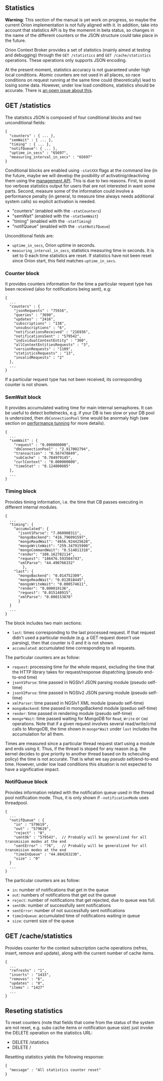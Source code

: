 ## Statistics

**Warning**: This section of the manual is yet work on progress, so maybe the current Orion implementation
is not fully aligned with it. In addition, take into account that statistics API is by the momennt
in beta status, so changes in the name of the different counters or the JSON structure could take
place in the future.

Orion Context Broker provides a set of statistics (mainly aimed at testing and debugging) through the
`GET /statistics` and `GET /cache/statistics` operations. These operations only supports JSON encoding.

At the present moment, statistics accuracy is not guaranteed under high local conditions. Atomic
counters are not used in all places, so race conditions on request running at the same time could
(theoretically) lead to losing some data. However, under low load conditions, statistics should
be accurate. There is [an open issue about this](https://github.com/telefonicaid/fiware-orion/issues/1504).

## GET /statistics

The statistics JSON is composed of four conditional blocks and two unconditional fields:

```
{
  "counters" : { ... },
  "semWait" : { ... },
  "timing" : { ... },
  "notifQueue": { ... },
  "uptime_in_secs" : "65697",
  "measuring_interval_in_secs" : "65697"
}
```

Conditional blocks are enabled using `-statXXX` flags at the command line (in the future, maybe
we will develop the posibility of activatinig/deactiving them using the [management API](management_api.md).
This is due to two reasons. First, to avoid too verbose statistics output for users that are not interested
in want some parts. Second, measure some of the information could involve a performance penalty
(in general, to measure time always needs additional system calls) so explicit activation is needed.

* "counters" (enabled with the `-statCounters`)
* "semWait" (enabled with the `-statSemWait`)
* "timing" (enabled with the `-statTiming`)
* "notifQueue" (enabled with the `-statNotifQueue`)

Unconditional fields are:

* `uptime_in_secs`, Orion uptime in seconds.
* `measuring_interval_in_secs`, statistics measuring time in seconds. It is set to 0 each time statistics
  are reset. If statistics have not been reset since Orion start, this field matches `uptime_in_secs`.

### Counter block

It provides counters information for the time a particular request type has been received (also for
notifications being sent), e.g:

```
{
  ...
  "counters" : {
    "jsonRequests" : "75916",
    "queries" : "3698",
    "updates" : "2416",
    "subscriptions" : "138",
    "unsubscriptions" : "6",
    "notificationsReceived" : "216936",
    "notificationsSent" : "579542",
    "individualContextEntity" : "360",
    "allContextEntitiesRequests" : "3",
    "versionRequests" : "1109",
    "statisticsRequests" : "13",
    "invalidRequests" : "2"
  },
  ...
}
```

If a particular request type has not been received, its corresponding counter is not shown.

### SemWait block

It provides accumulated waiting time for main internal semaphores. It can be useful to detect bottelnecks, e.g.
if your DB is two slow or your DB pool is undersized, then `dbConnectionPool` time would be anormaly high
(see section on [performance tunning](perf_tuning.md) for more details).

```
{
  ...
  "semWait" : {
    "request" : "0.000000000",
    "dbConnectionPool" : "2.917002794",
    "transaction" : "0.567478849",
    "subCache" : "0.784979145",
    "curlContext" : "0.000000000",
    "timeStat" : "0.124000605"
  },
  ...
}
```

### Timing block

Provides timing information, i.e. the time that CB passes executing in different internal modules.

```
{
  ...
  "timing": {
    "accumulated": {
      "jsonV1Parse": "7.860908311",
      "mongoBackend": "416.796091597",
      "mongoReadWait": "4656.924425628",
      "mongoWriteWait": "259.347915990",
      "mongoCommandWait": "0.514811318",
      "render": "108.162782114",
      "request": "186476.593504743",
      "xmlParse": "44.490766332"
        },
    "last": {
      "mongoBackend": "0.014752309",
      "mongoReadWait": "0.012018445",
      "mongoWriteWait": "0.000574611",
      "render": "0.000019136",
      "request": "0.015148915",
      "xmlParse": "0.000153878"
      }
  }
  ...
}
```

The block includes two main sections:

* `last`: times corresponding to the last processed request. If that request didn't used a particular module
  (e.g. a GET request doesn't use parsing), then that counter is 0 and it is not shown.
* `accumulated`: accumulated time corresponding to all requests.

The particular counters are as follow:

* `request`: processing time for the whole request, excluding the time that the HTTP library
  takes for request/response dispatching (pseudo end-to-end time)
* `jsonV1Parse`: time passed in NGSIv1 JSON parsing module (pseudo self-time)
* `jsonV2Parse`: time passed in NGSIv2 JSON parsing module (pseudo self-time)
* `xmlParser`: time passed in NGSIv1 XML module (pseudo self-time)
* `mongoBackend`: time passed in mongoBackend module (pseduo self-time)
* `render`: time passed in rendering module (pseudo self-time)
* `mongo*Wait`: time passed waiting for MongoDB for `Read`, `Write` or `Cmd` operations. Note that if
  a given request involves several read/write/cmd calls to MongoDB, the time shown in `mongo*Wait` under
  `last` includes the accumulation for all them.

Times are measured since a particular thread request start using a module and ends using it. Thus, if the
thread is stoped for any reason (e.g. the kernel decides to give priority to another thread based on its
scheculing policy) the time is not accurate. That is what we say *pseudo* selt/end-to-end time. However,
under low load conditions this situation is not expected to have a significative impact.

### NotifQueue block

Provides information related with the notification queue used in the thread pool notification mode. Thus,
it is only shown if `-notificationMode` uses threadpool.

```
{
  ...
  "notifQueue" : {
    "in" : "579619",
    "out" : "579619",
    "reject" : "0",
    "sentOk" : "579543",  // Probably will be generalized for all transmision modes at the end
    "sentError" : "76",   // Probably will be generalized for all transmision modes at the end
    "timeInQueue" : "44.884263230",
    "size" : "0"
  }
  ...
}
```

The particular counters are as follow:

* `in`: number of notifications that get in the queue
* `out`: numbers of notifications that get out the queue
* `reject`: number of notifications that get rejected, due to queue was full.
* `sentOk`: number of successfully sent notifications
* `sentError`: number of not successfully sent notifications
* `timeInQueue`: accumulated time of notifications waiting in queue
* `size`: current size of the queue


## GET /cache/statistics

Provides counter for the context subscription cache operations (refres, insert, remove and update), along
with the current number of cache items.

```
{
  ...
  "refreshs" : "1",
  "inserts" : "1433",
  "removes" : "6",
  "updates" : "0",
  "items" : "1427"
  ...
}
```

## Reseting statistics

To reset counters (note that fields that come from the status of the system are not reset, e.g. subs cache items
or notification queue size) just invoke the DELETE operation on the statistics URL:

* DELETE /statistics
* DELETE /

Resetting statistics yields the following response:

```
{
  "message" : "All statistics counter reset"
}
```

